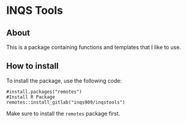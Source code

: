 # INQS Tools

## About 

This is a package containing functions and templates that I like to use.

## How to install 

To install the package, use the following code:

```
#install.packages("remotes")
#Install R Package
remotes::install_gitlab("inqs909/inqstools")
```
Make sure to install the `remotes` package first.
